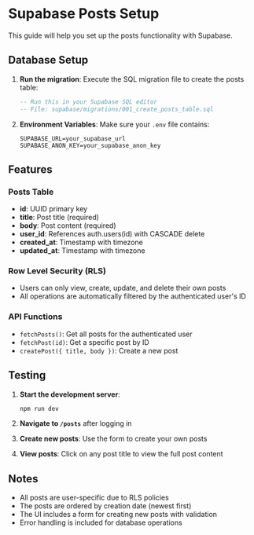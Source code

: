 # Supabase Posts Setup

This guide will help you set up the posts functionality with Supabase.

## Database Setup

1. **Run the migration**: Execute the SQL migration file to create the posts table:

   ```sql
   -- Run this in your Supabase SQL editor
   -- File: supabase/migrations/001_create_posts_table.sql
   ```

2. **Environment Variables**: Make sure your `.env` file contains:
   ```
   SUPABASE_URL=your_supabase_url
   SUPABASE_ANON_KEY=your_supabase_anon_key
   ```

## Features

### Posts Table

- **id**: UUID primary key
- **title**: Post title (required)
- **body**: Post content (required)
- **user_id**: References auth.users(id) with CASCADE delete
- **created_at**: Timestamp with timezone
- **updated_at**: Timestamp with timezone

### Row Level Security (RLS)

- Users can only view, create, update, and delete their own posts
- All operations are automatically filtered by the authenticated user's ID

### API Functions

- `fetchPosts()`: Get all posts for the authenticated user
- `fetchPost(id)`: Get a specific post by ID
- `createPost({ title, body })`: Create a new post

## Testing

1. **Start the development server**:

   ```bash
   npm run dev
   ```

2. **Navigate to `/posts`** after logging in

3. **Create new posts**: Use the form to create your own posts

4. **View posts**: Click on any post title to view the full post content

## Notes

- All posts are user-specific due to RLS policies
- The posts are ordered by creation date (newest first)
- The UI includes a form for creating new posts with validation
- Error handling is included for database operations
